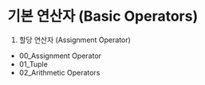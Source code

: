 # 기본 연산자 (Basic Operators)

1. 할당 연산자 (Assignment Operator)
- 00_Assignment Operator
- 01_Tuple
- 02_Arithmetic Operators